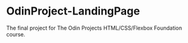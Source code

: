 # OdinProject-LandingPage
The final project for The Odin Projects HTML/CSS/Flexbox Foundation course.
